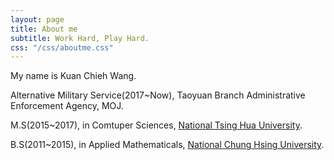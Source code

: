 ```yaml
---
layout: page
title: About me
subtitle: Work Hard, Play Hard.
css: "/css/aboutme.css"
---
```


My name is Kuan Chieh Wang. 

<span class="fa fa-briefcase about-icon"></span> Alternative Military Service(2017~Now), Taoyuan Branch Administrative Enforcement Agency, MOJ.

<span class="fa fa-graduation-cap about-icon"></span>  M.S(2015~2017), in Comtuper Sciences, [National Tsing Hua University](http://www.nthu.edu.tw/).

<span class="fa fa-graduation-cap about-icon"></span>  B.S(2011~2015), in Applied Mathematicals, [National Chung Hsing University](https://www.nchu.edu.tw/index).


